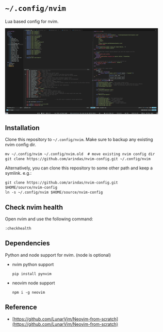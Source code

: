 # `~/.config/nvim`

Lua based config for nvim.

![screenshot](./assets/screenshot.png)

## Installation
Clone this repository to `~/.config/nvim`. Make sure to backup any existing nvim config dir.

```
mv ~/.config/nvim ~/.config/nvim.old  # move existing nvim config dir
git clone https://github.com/arindas/nvim-config.git ~/.config/nvim
```

Alternatively, you can clone this repository to some other path and keep a symlink. e.g.:
```
git clone https://github.com/arindas/nvim-config.git $HOME/source/nvim-config
ln -s ~/.config/nvim $HOME/source/nvim-config
```


## Check nvim health
Open nvim and use the following command:
```
:checkhealth
```

## Dependencies
Python and node support for nvim. (node is optional)
- nvim python support
  ```
  pip install pynvim
  ```

- neovim node support
  ```
  npm i -g neovim
  ```

## Reference
- [https://github.com/LunarVim/Neovim-from-scratch](https://github.com/LunarVim/Neovim-from-scratch)
